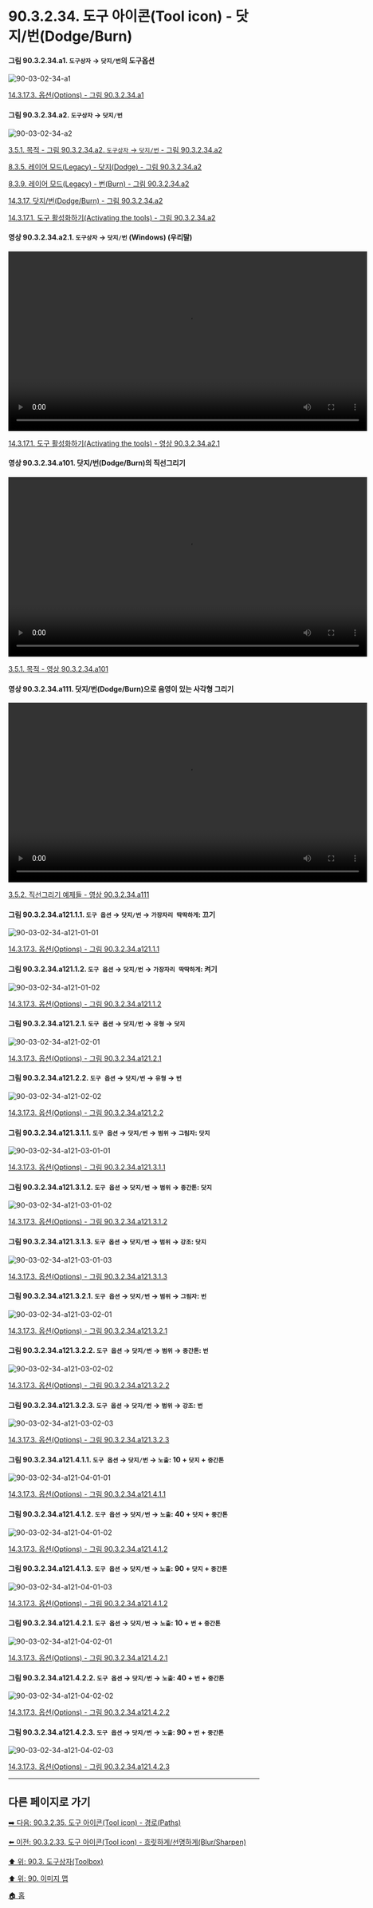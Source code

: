 # 90.3.2.34. 도구 아이콘(Tool icon) - 닷지/번(Dodge/Burn)

<a id="90-03-02-34-a1"></a>

#### 그림 90.3.2.34.a1. `도구상자` → `닷지/번`의 도구옵션
![90-03-02-34-a1](https://github.com/wonder13662/gimp/assets/15767104/3e984386-ca5c-4c3f-9c05-2803f621b57d)

[14.3.17.3. 옵션(Options) - 그림 90.3.2.34.a1](./14-03-17-03-options.md#90-03-02-34-a1)

<a id="90-03-02-34-a2"></a>

#### 그림 90.3.2.34.a2. `도구상자` → `닷지/번`
![90-03-02-34-a2](https://github.com/wonder13662/gimp/assets/15767104/f602486b-595d-4b15-ba4c-826982b153ce)

[3.5.1. 목적 - 그림 90.3.2.34.a2. `도구상자` → `닷지/번` - 그림 90.3.2.34.a2](./03-05-01-intention.md#90-03-02-34-a2)

[8.3.5. 레이어 모드(Legacy) - 닷지(Dodge) - 그림 90.3.2.34.a2](./08-03-05-lighten_layer_mode-dodge.md#90-03-02-34-a2)

[8.3.9. 레이어 모드(Legacy) - 번(Burn) - 그림 90.3.2.34.a2](./08-03-09-darken_layer_mode-burn.md#90-03-02-34-a2)

[14.3.17. 닷지/번(Dodge/Burn) - 그림 90.3.2.34.a2](./14-03-17-00-dodge-burn.md#90-03-02-34-a2)

[14.3.17.1. 도구 활성화하기(Activating the tools) - 그림 90.3.2.34.a2](./14-03-17-01-activating_the_tool.md#90-03-02-34-a2)

<a id="90-03-02-34-a2-01"></a>

#### 영상 90.3.2.34.a2.1. `도구상자` → `닷지/번` (Windows) (우리말)
<video controls="controls" width="720" src="https://github.com/wonder13662/gimp/assets/15767104/bb0ba477-6cec-42e7-b9b2-8d8cd3509d90"></video>

[14.3.17.1. 도구 활성화하기(Activating the tools) - 영상 90.3.2.34.a2.1](./14-03-17-01-activating_the_tool.md#90-03-02-34-a2-01)

<a id="90-03-02-34-a101"></a>

#### 영상 90.3.2.34.a101. 닷지/번(Dodge/Burn)의 직선그리기
<video controls="controls" width="720" environment="MacOS:Sonoma 14.2.1 GIMP 2.10.36" src="https://github.com/wonder13662/gimp/assets/15767104/4b92840d-58f5-4c5d-b664-87a6227dc0c8"></video>

[3.5.1. 목적 - 영상 90.3.2.34.a101](./03-05-01-intention.md#90-03-02-34-a101)

<a id="90-03-02-34-a111"></a>

#### 영상 90.3.2.34.a111. 닷지/번(Dodge/Burn)으로 음영이 있는 사각형 그리기
<video controls="controls" width="720" environment="MacOS:Sonoma 14.2.1 GIMP 2.10.36" src="https://github.com/wonder13662/gimp/assets/15767104/871afdd6-a44c-4005-9322-84a474f23b17"></video>

[3.5.2. 직선그리기 예제들 - 영상 90.3.2.34.a111](./03-05-02-examples.md#90-03-02-34-a111)

<a id="90-03-02-34-a121-01-01"></a>

#### 그림 90.3.2.34.a121.1.1. `도구 옵션` → `닷지/번` → `가장자리 딱딱하게`: 끄기
![90-03-02-34-a121-01-01](https://github.com/wonder13662/gimp/assets/15767104/d2c7fc8b-02d1-4d47-8e3c-2c538c4ee531)

[14.3.17.3. 옵션(Options) - 그림 90.3.2.34.a121.1.1](./14-03-17-03-options.md#90-03-02-34-a121-01-01)

<a id="90-03-02-34-a121-01-02"></a>

#### 그림 90.3.2.34.a121.1.2. `도구 옵션` → `닷지/번` → `가장자리 딱딱하게`: 켜기
![90-03-02-34-a121-01-02](https://github.com/wonder13662/gimp/assets/15767104/5dd45d0b-d9ed-45fd-9e47-9debf8f057bc)

[14.3.17.3. 옵션(Options) - 그림 90.3.2.34.a121.1.2](./14-03-17-03-options.md#90-03-02-34-a121-01-02)

<a id="90-03-02-34-a121-02-01"></a>

#### 그림 90.3.2.34.a121.2.1. `도구 옵션` → `닷지/번` → `유형` → `닷지`
![90-03-02-34-a121-02-01](https://github.com/wonder13662/gimp/assets/15767104/c9a9a708-09ca-4054-be9c-d35bd034e889)

[14.3.17.3. 옵션(Options) - 그림 90.3.2.34.a121.2.1](./14-03-17-03-options.md#90-03-02-34-a121-02-01)

<a id="90-03-02-34-a121-02-02"></a>

#### 그림 90.3.2.34.a121.2.2. `도구 옵션` → `닷지/번` → `유형` → `번`
![90-03-02-34-a121-02-02](https://github.com/wonder13662/gimp/assets/15767104/617b9cb9-686d-4cdd-9bf4-f40e7b1bda17)

[14.3.17.3. 옵션(Options) - 그림 90.3.2.34.a121.2.2](./14-03-17-03-options.md#90-03-02-34-a121-02-02)

<a id="90-03-02-34-a121-03-01-01"></a>

#### 그림 90.3.2.34.a121.3.1.1. `도구 옵션` → `닷지/번` → `범위` → `그림자`: `닷지`
![90-03-02-34-a121-03-01-01](https://github.com/wonder13662/gimp/assets/15767104/9f40acd4-1aa1-45ed-8a69-6a38213063d9)

[14.3.17.3. 옵션(Options) - 그림 90.3.2.34.a121.3.1.1](./14-03-17-03-options.md#90-03-02-34-a121-03-01-01)

<a id="90-03-02-34-a121-03-01-02"></a>

#### 그림 90.3.2.34.a121.3.1.2. `도구 옵션` → `닷지/번` → `범위` → `중간톤`: `닷지`
![90-03-02-34-a121-03-01-02](https://github.com/wonder13662/gimp/assets/15767104/e928ab64-495f-4edf-9191-66be28e5380e)

[14.3.17.3. 옵션(Options) - 그림 90.3.2.34.a121.3.1.2](./14-03-17-03-options.md#90-03-02-34-a121-03-01-02)

<a id="90-03-02-34-a121-03-01-03"></a>

#### 그림 90.3.2.34.a121.3.1.3. `도구 옵션` → `닷지/번` → `범위` → `강조`: `닷지`
![90-03-02-34-a121-03-01-03](https://github.com/wonder13662/gimp/assets/15767104/6511118c-70ef-490f-9f5c-ea06d7dfc07c)

[14.3.17.3. 옵션(Options) - 그림 90.3.2.34.a121.3.1.3](./14-03-17-03-options.md#90-03-02-34-a121-03-01-03)

<a id="90-03-02-34-a121-03-02-01"></a>

#### 그림 90.3.2.34.a121.3.2.1. `도구 옵션` → `닷지/번` → `범위` → `그림자`: `번`
![90-03-02-34-a121-03-02-01](https://github.com/wonder13662/gimp/assets/15767104/3074e149-289f-492d-97dd-0930de365f7b)

[14.3.17.3. 옵션(Options) - 그림 90.3.2.34.a121.3.2.1](./14-03-17-03-options.md#90-03-02-34-a121-03-02-01)

<a id="90-03-02-34-a121-03-02-02"></a>

#### 그림 90.3.2.34.a121.3.2.2. `도구 옵션` → `닷지/번` → `범위` → `중간톤`: `번`
![90-03-02-34-a121-03-02-02](https://github.com/wonder13662/gimp/assets/15767104/c87fafa8-3243-459b-a235-dc49cca94377)

[14.3.17.3. 옵션(Options) - 그림 90.3.2.34.a121.3.2.2](./14-03-17-03-options.md#90-03-02-34-a121-03-02-02)

<a id="90-03-02-34-a121-03-02-03"></a>

#### 그림 90.3.2.34.a121.3.2.3. `도구 옵션` → `닷지/번` → `범위` → `강조`: `번`
![90-03-02-34-a121-03-02-03](https://github.com/wonder13662/gimp/assets/15767104/fb005911-737f-4f2c-ba69-1ceb0b730c64)

[14.3.17.3. 옵션(Options) - 그림 90.3.2.34.a121.3.2.3](./14-03-17-03-options.md#90-03-02-34-a121-03-02-03)

<a id="90-03-02-34-a121-04-01-01"></a>

#### 그림 90.3.2.34.a121.4.1.1. `도구 옵션` → `닷지/번` → `노출`: 10 + `닷지` + `중간톤`
![90-03-02-34-a121-04-01-01](https://github.com/wonder13662/gimp/assets/15767104/dbdc175b-e6cb-42ae-acba-b38678411365)

[14.3.17.3. 옵션(Options) - 그림 90.3.2.34.a121.4.1.1](./14-03-17-03-options.md#90-03-02-34-a121-04-01-01)

<a id="90-03-02-34-a121-04-01-02"></a>

#### 그림 90.3.2.34.a121.4.1.2. `도구 옵션` → `닷지/번` → `노출`: 40 + `닷지` + `중간톤`
![90-03-02-34-a121-04-01-02](https://github.com/wonder13662/gimp/assets/15767104/aec711e0-6b8a-4136-8133-6427709ceedb)

[14.3.17.3. 옵션(Options) - 그림 90.3.2.34.a121.4.1.2](./14-03-17-03-options.md#90-03-02-34-a121-04-01-02)

<a id="90-03-02-34-a121-04-01-03"></a>

#### 그림 90.3.2.34.a121.4.1.3. `도구 옵션` → `닷지/번` → `노출`: 90 + `닷지` + `중간톤`
![90-03-02-34-a121-04-01-03](https://github.com/wonder13662/gimp/assets/15767104/9f46e147-e30f-4e61-964e-90989ee467d5)

[14.3.17.3. 옵션(Options) - 그림 90.3.2.34.a121.4.1.2](./14-03-17-03-options.md#90-03-02-34-a121-04-01-03)

<a id="90-03-02-34-a121-04-02-01"></a>

#### 그림 90.3.2.34.a121.4.2.1. `도구 옵션` → `닷지/번` → `노출`: 10 + `번` + `중간톤`
![90-03-02-34-a121-04-02-01](https://github.com/wonder13662/gimp/assets/15767104/36d2c0a3-a0dc-4bd9-888c-108854ee4525)

[14.3.17.3. 옵션(Options) - 그림 90.3.2.34.a121.4.2.1](./14-03-17-03-options.md#90-03-02-34-a121-04-02-01)

<a id="90-03-02-34-a121-04-02-02"></a>

#### 그림 90.3.2.34.a121.4.2.2. `도구 옵션` → `닷지/번` → `노출`: 40 + `번` + `중간톤`
![90-03-02-34-a121-04-02-02](https://github.com/wonder13662/gimp/assets/15767104/396b0742-00f5-4d0c-93d6-550ab9ffa033)

[14.3.17.3. 옵션(Options) - 그림 90.3.2.34.a121.4.2.2](./14-03-17-03-options.md#)

<a id="90-03-02-34-a121-04-02-03"></a>

#### 그림 90.3.2.34.a121.4.2.3. `도구 옵션` → `닷지/번` → `노출`: 90 + `번` + `중간톤`
![90-03-02-34-a121-04-02-03](https://github.com/wonder13662/gimp/assets/15767104/c383f201-6f15-4f4e-9640-af35d2f5969a)

[14.3.17.3. 옵션(Options) - 그림 90.3.2.34.a121.4.2.3](./14-03-17-03-options.md#90-03-02-34-a121-04-02-03)

***

## 다른 페이지로 가기

[➡️ 다음: 90.3.2.35. 도구 아이콘(Tool icon) - 경로(Paths)](./90-03-02-35-paths.md)

[⬅️ 이전: 90.3.2.33. 도구 아이콘(Tool icon) - 흐릿하게/선명하게(Blur/Sharpen)](./90-03-02-33-blur_sharpen.md)

[⬆️ 위: 90.3. 도구상자(Toolbox)](./90-03-00-toolbox.md)

[⬆️ 위: 90. 이미지 맵](./90-00-image-map.md)

[🏠 홈](./00-home.md)
